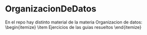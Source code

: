 # OrganizacionDeDatos
En el repo hay distinto material de la materia Organizacion de datos:
\begin{itemize}
  \item Ejercicios de las guias resueltos
\end{itemize}
